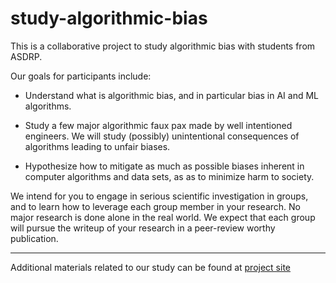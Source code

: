 # study-algorithmic-bias

This is a collaborative project to study algorithmic bias with students from 
ASDRP.  

Our goals for participants include:

* Understand what is algorithmic bias, and in particular bias in AI and ML algorithms.

* Study a few major algorithmic faux pax made by well intentioned engineers.  We will study (possibly) unintentional consequences of algorithms leading to unfair biases.

* Hypothesize how to mitigate as much as possible biases inherent in computer algorithms and data sets, as as to minimize harm to society.

We intend for you to engage in serious scientific investigation in groups, and to learn how to leverage each group member in your research.  No major research is done alone in the real world.  We expect that each group will pursue the writeup of your research in a peer-review worthy publication.


----------
Additional materials related to our study can be found at 
[project site](https://bit.ly/study-algorithmic-bias)


